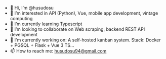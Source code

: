 - 👋 Hi, I’m @husudosu
- 👀 I’m interested in API (Python), Vue, mobile app development, vintage computing
- 🌱 I’m currently learning Typescript
- 💞️ I’m looking to collaborate on Web scraping, backend REST API development
- :construction_worker: I'm currently working on: A self-hosted kanban system. Stack: Docker + PGSQL + Flask + Vue 3 TS...
- 📫 How to reach me: husudosu94@gmail.com


<!---
husudosu/husudosu is a ✨ special ✨ repository because its `README.md` (this file) appears on your GitHub profile.
You can click the Preview link to take a look at your changes.
--->
